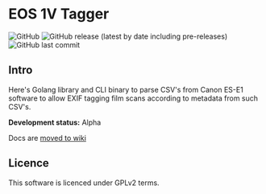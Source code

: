 # EOS 1V Tagger

![GitHub](https://img.shields.io/github/license/teran/eos-1v-tagger)
![GitHub release (latest by date including pre-releases)](https://img.shields.io/github/v/release/teran/eos-1v-tagger?include_prereleases)
![GitHub last commit](https://img.shields.io/github/last-commit/teran/eos-1v-tagger)

## Intro

Here's Golang library and CLI binary to parse CSV's from Canon ES-E1 software to allow EXIF tagging film scans according to metadata from such CSV's.

**Development status:** Alpha

Docs are [moved to wiki](https://github.com/teran/eos-1v-tagger/wiki)

## Licence

This software is licenced under GPLv2 terms.
